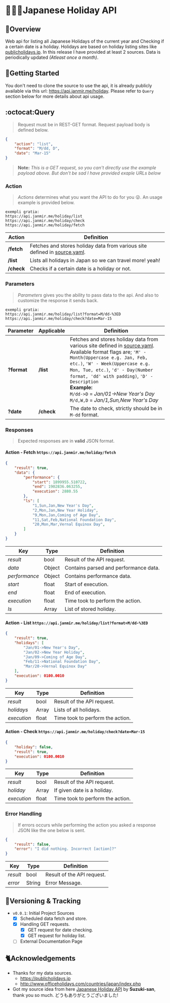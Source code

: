 # :maple_leaf::japan::japanese_castle:Japanese Holiday API
## :mount_fuji:Overview
Web api for listing all Japanese Holidays of the current year and Checking if a certain date is a holiday.
Holidays are based on holiday listing sites like [publicholidays.jp](https://publicholidays.jp). In this release I have provided at least 2 sources. 
Data is periodically updated *(Atleast once a month)*.
## :tokyo_tower:Getting Started
You don't need to clone the source to use the api, it is already publicly available via this url: https://api.janmir.me/holiday. Please refer to `Query` section below for more details about api usage.
## :octocat:Query
> Request must be in REST-GET format.
Request payload body is defined below.
```json
{
    "action": "list",
    "format": "M/dd, D",
    "date": "Mar-15"
}
```
> **Note:** *This is a GET request, so you can't directly use the example payload above. But don't be sad I have provided exaple URLs below*
### Action
> *Actions* determines what you want the API to do for you :stuck_out_tongue_winking_eye:. An usage example is provided below.
```url
exempli gratia:
https://api.janmir.me/holiday/list
https://api.janmir.me/holiday/check
https://api.janmir.me/holiday/fetch
```
Action | Definition
------------ | -------------
**/fetch** | Fetches and stores holiday data from various site defined in [source.yaml](https://github.com/janmir/tgif-jp/blob/master/source.yaml).
**/list** | Lists all holidays in Japan so we can travel more! yeah!
**/check** | Checks if a certain date is a holiday or not.
### Parameters
> *Parameters* gives you the ability to pass data to the api. And also to customize the response it sends back.
```url
exempli gratia:
https://api.janmir.me/holiday/list?format=M/dd-%3ED
https://api.janmir.me/holiday/check?date=Mar-15
```
Parameter | Applicable| Definition
------------ | ------------- | -------------
**?format** | **/list** | Fetches and stores holiday data from various site defined in [source.yaml](https://github.com/janmir/tgif-jp/blob/master/source.yaml). Available format flags are; `'M' - Month(Uppercase e.g. Jan, Feb, etc.)`, `'W' - Week(Uppercase e.g. Mon, Tue, etc.)`, `'d' - Day(Number format, 'dd' with padding)`, `'D' - Description`<br/>**Example:**<br/>`M/dd->D` = *Jan/01->New Year's Day*<br/>`M/d,W,D` = *Jan/1,Sun,New Year's Day*
**?date** | **/check** | The date to check, strictly should be in `M-dd` format.
### Responses
> Expected responses are in **valid** JSON format.
#### Action - Fetch `https://api.janmir.me/holiday/fetch`
```json
{
    "result": true,
    "data": {
        "performance": {
            "start": 1899955.510722,
            "end": 1902836.063255,
            "execution": 2880.55
        },
        "ls": [
            "1,Sun,Jan,New Year's Day",
            "2,Mon,Jan,New Year Holiday",
            "9,Mon,Jan,Coming of Age Day",
            "11,Sat,Feb,National Foundation Day",
            "20,Mon,Mar,Vernal Equinox Day",
        ]
    }
}
```
Key | Type | Definition
------------ | ------------- | -------------
*result* | bool | Result of the API request.
*data* | Object | Contains parsed and performance data.
*performance* | Object | Contains performance data.
*start* | float | Start of execution.
*end* | float | End of execution.
*execution* | float | Time took to perform the action.
*ls* | Array | List of stored holiday.
#### Action - List `https://api.janmir.me/holiday/list?format=M/dd-%3ED`
```json
{
    "result": true,
    "holidays": [
        "Jan/01->New Year's Day",
        "Jan/02->New Year Holiday",
        "Jan/09->Coming of Age Day",
        "Feb/11->National Foundation Day",
        "Mar/20->Vernal Equinox Day"
    ],
    "execution": 0100.0010
}
```
Key | Type | Definition
------------ | ------------- | -------------
*result* | bool | Result of the API request.
*holidays* | Array | Lists of all holidays.
*execution* | float | Time took to perform the action.
#### Action - Check `https://api.janmir.me/holiday/check?date=Mar-15`
```json
{
    "holiday": false,
    "result": true,
    "execution": 0100.0010
}
```
Key | Type | Definition
------------ | ------------- | -------------
*result* | bool | Result of the API request.
*holiday* | Array | If given date is a holiday.
*execution* | float | Time took to perform the action.
### Error Handling
> If errors occurs while performing the action you asked a response JSON like the one below is sent.
```json
{
    "result": false,
    "error": "I did nothing. Incorrect [action]?"
}
```
Key | Type | Definition
------------ | ------------- | -------------
*result* | bool | Result of the API request.
*error* | String | Error Message.
## :cherry_blossom:Versioning & Tracking
- `v0.0.1`: Initial Project Sources
    - [x] Scheduled data fetch and store.
    - [x] Handling GET requests.
        - [x] GET request for date checking.
        - [x] GET request for holiday list.
    - [ ] External Documentation Page
## :cat2:Acknowledgements
- Thanks for my data sources.
    - https://publicholidays.jp
    - http://www.officeholidays.com/countries/japan/index.php
- Got my source idea from here [Japanese Holiday API](https://github.com/suzuki-shunsuke/japanese-holiday-api) by **Suzuki-san**, thank you so much. どうもありがとうございました!